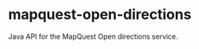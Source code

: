 mapquest-open-directions
========================

Java API for the MapQuest Open directions service.
